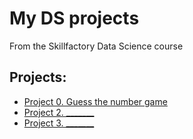 # My DS projects

From the Skillfactory Data Science course

## Projects:

* [Project 0. Guess the number game](https://github.com/artem-75/My-DS-projects/tree/main/Project_0)
* [Project 2. _______](_______)
* [Project 3. _______](_______)
